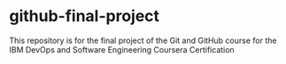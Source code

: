 # github-final-project
This repository is for the final project of the Git and GitHub course for the IBM DevOps and Software Engineering Coursera Certification

